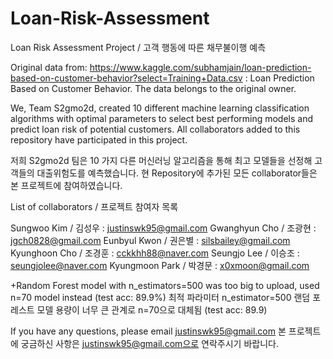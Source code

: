 # Loan-Risk-Assessment
Loan Risk Assessment  Project / 고객 행동에 따른 채무불이행 예측

Original data from:
https://www.kaggle.com/subhamjain/loan-prediction-based-on-customer-behavior?select=Training+Data.csv : Loan Prediction Based on Customer Behavior.
The data belongs to the original owner.

We, Team S2gmo2d, created 10 different machine learning classification algorithms with optimal parameters to select best performing models and predict loan risk of potential customers. All collaborators added to this repository have participated in this project.


저희 S2gmo2d 팀은 10 가지 다른 머신러닝 알고리즘을 통해 최고 모델들을 선정해 고객들의 대출위험도를 예측했습니다. 현 Repository에 추가된 모든 collaborator들은 본 프로젝트에 참여하였습니다.

List of collaborators / 프로젝트 참여자 목록

Sungwoo Kim / 김성우 : justinswk95@gmail.com
Gwanghyun Cho / 조광현 : jgch0828@gmail.com
Eunbyul Kwon / 권은별 : silsbailey@gmail.com
Kyunghoon Cho / 조경훈 : cckkhh88@naver.com
Seungjo Lee / 이승조 : seungjolee@naver.com
Kyungmoon Park / 박경문 : x0xmoon@gmail.com


+Random Forest model with n_estimators=500 was too big to upload, used n=70 model instead (test acc: 89.9%)
 최적 파라미터 n_estimator=500 랜덤 포레스트 모델 용량이 너무 큰 관계로 n=70으로 대체됨 (test acc: 89.9)
 
If you have any questions, please email justinswk95@gmail.com
본 프로젝트에 궁금하신 사항은 justinswk95@gmail.com으로 연락주시기 바랍니다.
